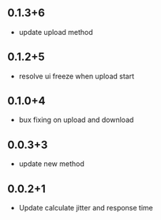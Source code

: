 ## 0.1.3+6
- update upload method
## 0.1.2+5
- resolve ui freeze when upload start
## 0.1.0+4
- bux fixing on upload and download
## 0.0.3+3
- update new method
## 0.0.2+1
- Update calculate jitter and response time


